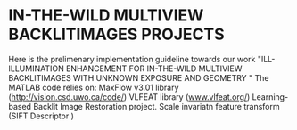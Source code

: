 # IN-THE-WILD MULTIVIEW BACKLITIMAGES PROJECTS
Here is the prelimenary implementation guideline towards our work "ILL-ILLUMINATION ENHANCEMENT FOR IN-THE-WILD MULTIVIEW BACKLITIMAGES WITH UNKNOWN EXPOSURE AND GEOMETRY "
The MATLAB code relies on:
MaxFlow v3.01 library (http://vision.csd.uwo.ca/code/)
VLFEAT library (www.vlfeat.org/)
Learning-based Backlit Image Restoration project.
Scale invariatn feature transform (SIFT Descriptor )

